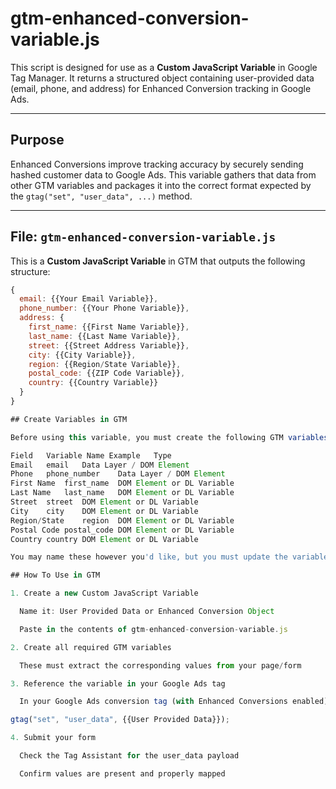 # gtm-enhanced-conversion-variable.js

This script is designed for use as a **Custom JavaScript Variable** in Google Tag Manager. It returns a structured object containing user-provided data (email, phone, and address) for Enhanced Conversion tracking in Google Ads.

---

## Purpose

Enhanced Conversions improve tracking accuracy by securely sending hashed customer data to Google Ads. This variable gathers that data from other GTM variables and packages it into the correct format expected by the `gtag("set", "user_data", ...)` method.

---

## File: `gtm-enhanced-conversion-variable.js`

This is a **Custom JavaScript Variable** in GTM that outputs the following structure:

```javascript
{
  email: {{Your Email Variable}},
  phone_number: {{Your Phone Variable}},
  address: {
    first_name: {{First Name Variable}},
    last_name: {{Last Name Variable}},
    street: {{Street Address Variable}},
    city: {{City Variable}},
    region: {{Region/State Variable}},
    postal_code: {{ZIP Code Variable}},
    country: {{Country Variable}}
  }
}

## Create Variables in GTM

Before using this variable, you must create the following GTM variables (usually as DOM Elements, Data Layer Variables, or Auto-Event Variables) depending on your data layer or form setup.

Field	Variable Name Example	Type
Email	email	Data Layer / DOM Element
Phone	phone_number	Data Layer / DOM Element
First Name	first_name	DOM Element or DL Variable
Last Name	last_name	DOM Element or DL Variable
Street	street	DOM Element or DL Variable
City	city	DOM Element or DL Variable
Region/State	region	DOM Element or DL Variable
Postal Code	postal_code	DOM Element or DL Variable
Country	country	DOM Element or DL Variable

You may name these however you'd like, but you must update the variable names inside gtm-enhanced-conversion-variable.js to match your setup.

## How To Use in GTM

1. Create a new Custom JavaScript Variable

  Name it: User Provided Data or Enhanced Conversion Object

  Paste in the contents of gtm-enhanced-conversion-variable.js

2. Create all required GTM variables

  These must extract the corresponding values from your page/form

3. Reference the variable in your Google Ads tag

  In your Google Ads conversion tag (with Enhanced Conversions enabled), add this line to your tag's custom HTML or use the UI field if available:

gtag("set", "user_data", {{User Provided Data}});

4. Submit your form

  Check the Tag Assistant for the user_data payload

  Confirm values are present and properly mapped


